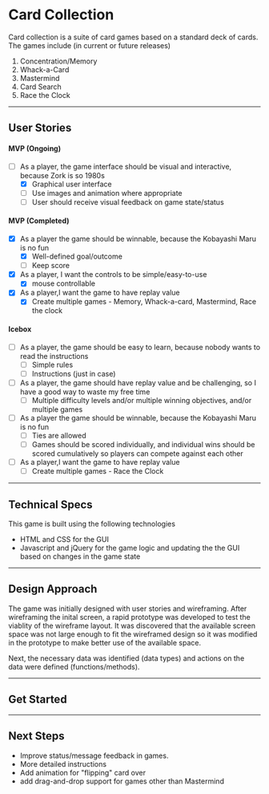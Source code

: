 # Card Collection

Card collection is a suite of card games based on a standard deck of cards.  The games include (in current or future releases)

1. Concentration/Memory
2. Whack-a-Card
3. Mastermind
4. Card Search
5. Race the Clock

---

## User Stories

#### MVP (Ongoing)

* [ ] As a player, the game interface should be visual and interactive, because Zork is so 1980s
  * [x] Graphical user interface
  * [ ] Use images and animation where appropriate
  * [ ] User should receive visual feedback on game state/status

#### MVP (Completed)
* [x] As a player the game should be winnable, because the Kobayashi Maru is no fun
  * [x] Well-defined goal/outcome
  * [ ] Keep score
* [x] As a player, I want the controls to be simple/easy-to-use
  * [x] mouse controllable
* [x] As a player,I want the game to have replay value
  * [x] Create multiple games - Memory, Whack-a-card, Mastermind, Race the clock

#### Icebox

* [ ] As a player, the game should be easy to learn, because nobody wants to read the instructions
  * [ ] Simple rules
  * [ ] Instructions (just in case)
* [ ] As a player, the game should have replay value and be challenging, so I have a good way to waste my free time
  *  [ ] Multiple difficulty levels and/or multiple winning objectives, and/or multiple games
* [ ] As a player the game should be winnable, because the Kobayashi Maru is no fun
  * [ ] Ties are allowed
  * [ ] Games should be scored individually, and individual wins should be scored cumulatively so players can compete against each other
* [ ] As a player,I want the game to have replay value
  * [ ] Create multiple games - Race the Clock

---

## Technical Specs

This game is built using the following technologies

* HTML and CSS for the GUI
* Javascript and jQuery for the game logic and updating the the GUI based on changes in the game state

---

## Design Approach

The game was initially designed with user stories and wireframing.  After wireframing the inital screen, a rapid prototype was developed to test the viablity of the wireframe layout.  It was discovered that the available screen space was not large enough to fit the wireframed design so it was modified in the prototype to make better use of the available space.

Next, the necessary data was identified (data types) and actions on the data were defined (functions/methods).

---

## Get Started

---

## Next Steps

* Improve status/message feedback in games.
* More detailed instructions
* Add animation for "flipping" card over
* add drag-and-drop support for games other than Mastermind